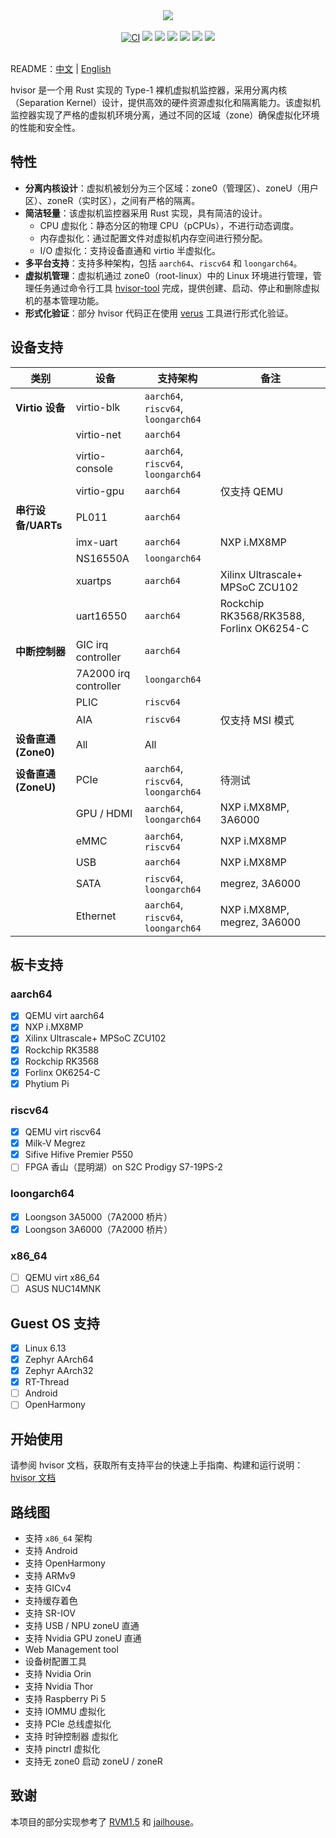 <p align = "center">
<br><br>
<img src="https://www.syswonder.org/_media/hvisor-logo.svg">
<br><br>
<!-- <img src="https://img.shields.io/badge/hvisor-orange" /> -->
<a href="https://github.com/syswonder/hvisor/actions/workflows/ci.yml"><img src="https://github.com/syswonder/hvisor/actions/workflows/ci.yml/badge.svg?branch=dev" alt="CI" style="max-width: 100%;"></a>
<img src="https://img.shields.io/github/stars/syswonder/hvisor?color=yellow" />
<img src="https://img.shields.io/github/license/syswonder/hvisor?color=red" />
<img src="https://img.shields.io/github/contributors/syswonder/hvisor?color=blue" />
<img src="https://img.shields.io/github/languages/code-size/syswonder/hvisor?color=green">
<img src="https://img.shields.io/github/repo-size/syswonder/hvisor?color=white">
<img src="https://img.shields.io/github/languages/top/syswonder/hvisor?color=orange">
<br><br>
</p>

README：[中文](./README-zh.md) | [English](./README.md)

hvisor 是一个用 Rust 实现的 Type-1 裸机虚拟机监控器，采用分离内核（Separation Kernel）设计，提供高效的硬件资源虚拟化和隔离能力。该虚拟机监控器实现了严格的虚拟机环境分离，通过不同的区域（zone）确保虚拟化环境的性能和安全性。

## 特性

- **分离内核设计**：虚拟机被划分为三个区域：zone0（管理区）、zoneU（用户区）、zoneR（实时区），之间有严格的隔离。
- **简洁轻量**：该虚拟机监控器采用 Rust 实现，具有简洁的设计。
  - CPU 虚拟化：静态分区的物理 CPU（pCPUs），不进行动态调度。
  - 内存虚拟化：通过配置文件对虚拟机内存空间进行预分配。
  - I/O 虚拟化：支持设备直通和 virtio 半虚拟化。
- **多平台支持**：支持多种架构，包括 `aarch64`、`riscv64` 和 `loongarch64`。
- **虚拟机管理**：虚拟机通过 zone0（root-linux）中的 Linux 环境进行管理，管理任务通过命令行工具 [hvisor-tool](https://github.com/syswonder/hvisor-tool) 完成，提供创建、启动、停止和删除虚拟机的基本管理功能。
- **形式化验证**：部分 hvisor 代码正在使用 [verus](https://github.com/verus-lang/verus) 工具进行形式化验证。

## 设备支持

| **类别**           | **设备**              | **支持架构**                         | **备注**                                |
| ------------------ | --------------------- | ----------------------------------- | -------------------------------------- |
| **Virtio 设备**    | virtio-blk            | `aarch64`, `riscv64`, `loongarch64` |                                        |
|                    | virtio-net            | `aarch64`                           |                                        |
|                    | virtio-console        | `aarch64`, `riscv64`, `loongarch64` |                                        |
|                    | virtio-gpu            | `aarch64`                           | 仅支持 QEMU                             |
| **串行设备/UARTs** | PL011                 | `aarch64`                           |                                        |
|                    | imx-uart              | `aarch64`                           | NXP i.MX8MP                            |
|                    | NS16550A              | `loongarch64`                       |                                        |
|                    | xuartps               | `aarch64`                           | Xilinx Ultrascale+ MPSoC ZCU102        |
|                    | uart16550             | `aarch64`                           | Rockchip RK3568/RK3588, Forlinx OK6254-C |
| **中断控制器**     | GIC irq controller    | `aarch64`                           |                                        |
|                    | 7A2000 irq controller | `loongarch64`                       |                                        |
|                    | PLIC                  | `riscv64`                           |                                        |
|                    | AIA                   | `riscv64`                           | 仅支持 MSI 模式                         |
| **设备直通(Zone0)** | All                  | All                                 |                                        |
| **设备直通(ZoneU)** | PCIe                  | `aarch64`, `riscv64`, `loongarch64` | 待测试                                |
|                    | GPU / HDMI            | `aarch64`, `loongarch64`           | NXP i.MX8MP, 3A6000                    |
|                    | eMMC                  | `aarch64`, `riscv64`                | NXP i.MX8MP                           |
|                    | USB                   | `aarch64`                           |  NXP i.MX8MP                            |   
|                    | SATA                  | `riscv64`, `loongarch64`            | megrez, 3A6000                         |
|                    | Ethernet              | `aarch64`, `riscv64`, `loongarch64` | NXP i.MX8MP, megrez, 3A6000             |

## 板卡支持

### aarch64

- [x] QEMU virt aarch64
- [x] NXP i.MX8MP
- [x] Xilinx Ultrascale+ MPSoC ZCU102
- [x] Rockchip RK3588
- [x] Rockchip RK3568
- [x] Forlinx OK6254-C
- [x] Phytium Pi

### riscv64

- [x] QEMU virt riscv64
- [x] Milk-V Megrez
- [x] Sifive Hifive Premier P550
- [ ] FPGA 香山（昆明湖）on S2C Prodigy S7-19PS-2

### loongarch64

- [x] Loongson 3A5000（7A2000 桥片）
- [x] Loongson 3A6000（7A2000 桥片）

### x86_64

- [ ] QEMU virt x86_64
- [ ] ASUS NUC14MNK

## Guest OS 支持

- [x] Linux 6.13
- [x] Zephyr AArch64
- [x] Zephyr AArch32
- [x] RT-Thread
- [ ] Android
- [ ] OpenHarmony

## 开始使用

请参阅 hvisor 文档，获取所有支持平台的快速上手指南、构建和运行说明：[hvisor 文档](https://hvisor.syswonder.org/)

## 路线图

- 支持 `x86_64` 架构
- 支持 Android 
- 支持 OpenHarmony
- 支持 ARMv9
- 支持 GICv4
- 支持缓存着色
- 支持 SR-IOV
- 支持 USB / NPU zoneU 直通
- 支持 Nvidia GPU zoneU 直通
- Web Management tool
- 设备树配置工具
- 支持 Nvidia Orin
- 支持 Nvidia Thor
- 支持 Raspberry Pi 5
- 支持 IOMMU 虚拟化
- 支持 PCIe 总线虚拟化
- 支持 时钟控制器 虚拟化
- 支持 pinctrl 虚拟化
- 支持无 zone0 启动 zoneU / zoneR

## 致谢

本项目的部分实现参考了 [RVM1.5](https://github.com/rcore-os/RVM1.5) 和 [jailhouse](https://github.com/siemens/jailhouse)。